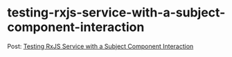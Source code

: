 # testing-rxjs-service-with-a-subject-component-interaction
Post: [Testing RxJS Service with a Subject Component Interaction](https://jdkandersson.com/2019/06/10/testing-rxjs-service-with-a-subject-component-interaction/)
